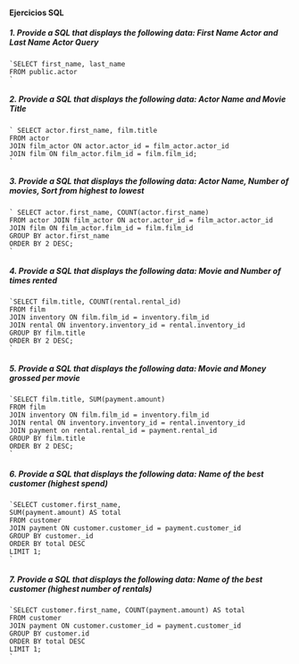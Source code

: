 #### Ejercicios SQL

##### 1\. Provide a SQL that displays the following data: First Name Actor and Last Name Actor Query 
    
    `SELECT first_name, last_name   
    FROM public.actor  
    `

##### 2\. Provide a SQL that displays the following data: Actor Name and Movie Title 
    
    ` SELECT actor.first_name, film.title   
    FROM actor   
    JOIN film_actor ON actor.actor_id = film_actor.actor_id   
    JOIN film ON film_actor.film_id = film.film_id;  
    `

##### 3\. Provide a SQL that displays the following data: Actor Name, Number of movies, Sort from highest to lowest 
    
    ` SELECT actor.first_name, COUNT(actor.first_name)   
    FROM actor JOIN film_actor ON actor.actor_id = film_actor.actor_id JOIN film ON film_actor.film_id = film.film_id   
    GROUP BY actor.first_name  
    ORDER BY 2 DESC;  
    `

##### 4\. Provide a SQL that displays the following data: Movie and Number of times rented 
    
    `SELECT film.title, COUNT(rental.rental_id)   
    FROM film   
    JOIN inventory ON film.film_id = inventory.film_id   
    JOIN rental ON inventory.inventory_id = rental.inventory_id   
    GROUP BY film.title  
    ORDER BY 2 DESC;  
    `

##### 5\. Provide a SQL that displays the following data: Movie and Money grossed per movie 
    
    `SELECT film.title, SUM(payment.amount)   
    FROM film   
    JOIN inventory ON film.film_id = inventory.film_id   
    JOIN rental ON inventory.inventory_id = rental.inventory_id   
    JOIN payment on rental.rental_id = payment.rental_id  
    GROUP BY film.title  
    ORDER BY 2 DESC;  
    `

##### 6\. Provide a SQL that displays the following data: Name of the best customer (highest spend) 
    
    `SELECT customer.first_name,  
    SUM(payment.amount) AS total  
    FROM customer  
    JOIN payment ON customer.customer_id = payment.customer_id  
    GROUP BY customer._id  
    ORDER BY total DESC  
    LIMIT 1;  
    `

##### 7\. Provide a SQL that displays the following data: Name of the best customer (highest number of rentals) 
    
    `SELECT customer.first_name, COUNT(payment.amount) AS total  
    FROM customer  
    JOIN payment ON customer.customer_id = payment.customer_id  
    GROUP BY customer.id  
    ORDER BY total DESC  
    LIMIT 1;  
    `

